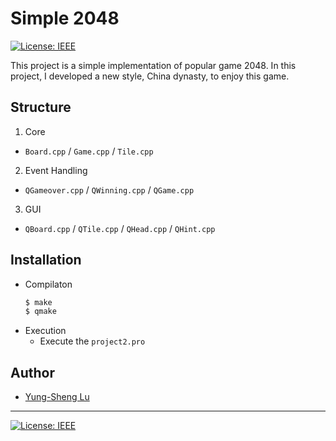 # Simple 2048

[![License: IEEE](https://img.shields.io/badge/License-CC%20BY--NC--SA%204.0-lightgrey.svg)](http://creativecommons.org/licenses/by-nc-sa/4.0/)

This project is a simple implementation of popular game 2048. In this project, I developed a new style, China dynasty, to enjoy this game.

## Structure	

01. Core
- `Board.cpp` / `Game.cpp` / `Tile.cpp`
02. Event Handling
- `QGameover.cpp` / `QWinning.cpp` / `QGame.cpp`
03. GUI
- `QBoard.cpp` / `QTile.cpp` / `QHead.cpp` / `QHint.cpp`
	
## Installation

* Compilaton
	```bash
	$ make
	$ qmake
	```
* Execution
	* Execute the `project2.pro`

## Author

* [Yung-Sheng Lu](http://github.com/yungshenglu)

---
[![License: IEEE](https://img.shields.io/badge/License-CC%20BY--NC--SA%204.0-lightgrey.svg)](http://creativecommons.org/licenses/by-nc-sa/4.0/)
